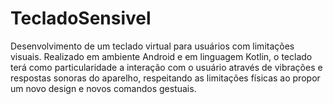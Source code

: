 # TecladoSensivel


Desenvolvimento de um teclado virtual para usuários com limitações visuais. Realizado em ambiente Android e em linguagem Kotlin, o teclado terá como particularidade a interação com o usuário através de vibrações e respostas sonoras do aparelho, respeitando as limitações físicas ao propor um novo design e novos comandos gestuais.
